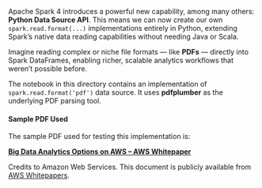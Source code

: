 Apache Spark 4 introduces a powerful new capability, among many others: **Python Data Source API**. This means we can now create our own `spark.read.format(...)` implementations entirely in Python, extending Spark’s native data reading capabilities without needing Java or Scala. 

Imagine reading complex or niche file formats — like **PDFs** — directly into Spark DataFrames, enabling richer, scalable analytics workflows that weren’t possible before.

The notebook in this directory contains an implementation of `spark.read.format('pdf')` data source. It uses **pdfplumber** as the underlying PDF parsing tool.

#### Sample PDF Used

The sample PDF used for testing this implementation is:

**[Big Data Analytics Options on AWS – AWS Whitepaper](https://docs.aws.amazon.com/pdfs/whitepapers/latest/big-data-analytics-options/big-data-analytics-options.pdf#amazon-redshift)**

Credits to Amazon Web Services. This document is publicly available from [AWS Whitepapers](https://aws.amazon.com/whitepapers/).
